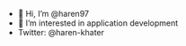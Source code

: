 - 👋 Hi, I’m @haren97
- 👀 I’m interested in application development
- Twitter: @haren-khater

<!---
haren97/haren97 is a ✨ special ✨ repository because its `README.md` (this file) appears on your GitHub profile.
You can click the Preview link to take a look at your changes.
--->
